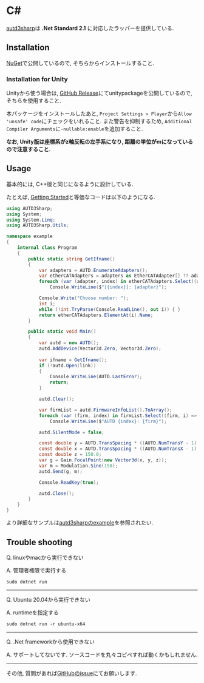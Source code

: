 # C\#

[autd3sharp](https://github.com/shinolab/autd3sharp)は **.Net Standard 2.1** に対応したラッパーを提供している.

## Installation

[NuGet](https://www.nuget.org/packages/autd3sharp)で公開しているので, そちらからインストールすること.

### Installation for Unity

Unityから使う場合は, [GitHub Release](https://github.com/shinolab/autd3sharp/releases)にてunitypackageを公開しているので, そちらを使用すること.

本パッケージをインストールしたあと, `Project Settings > Player`から`Allow 'unsafe' code`にチェックをいれること. また警告を抑制するため, `Additional Compiler Arguments`に`-nullable:enable`を追加すること.

**なお, Unity版は座標系がz軸反転の左手系になり, 距離の単位がmになっているので注意すること.**

## Usage

基本的には, C++版と同じになるように設計している.

たとえば, [Getting Started](../Users_Manual/getting_started.md)と等価なコードは以下のようになる.

```csharp
using AUTD3Sharp;
using System;
using System.Linq;
using AUTD3Sharp.Utils;

namespace example
{
    internal class Program
    {
        public static string GetIfname()
        {
            var adapters = AUTD.EnumerateAdapters();
            var etherCATAdapters = adapters as EtherCATAdapter[] ?? adapters.ToArray();
            foreach (var (adapter, index) in etherCATAdapters.Select((adapter, index) => (adapter, index)))
                Console.WriteLine($"[{index}]: {adapter}");

            Console.Write("Choose number: ");
            int i;
            while (!int.TryParse(Console.ReadLine(), out i)) { }
            return etherCATAdapters.ElementAt(i).Name;
        }

        public static void Main()
        {
            var autd = new AUTD();
            autd.AddDevice(Vector3d.Zero, Vector3d.Zero);
 
            var ifname = GetIfname();
            if (!autd.Open(link))
            {
                Console.WriteLine(AUTD.LastError);
                return;
            }

            autd.Clear();

            var firmList = autd.FirmwareInfoList().ToArray();
            foreach (var (firm, index) in firmList.Select((firm, i) => (firm, i)))
                Console.WriteLine($"AUTD {index}: {firm}");

            autd.SilentMode = false;

            const double y = AUTD.TransSpacing * ((AUTD.NumTransY - 1) / 2.0);
            const double x = AUTD.TransSpacing * ((AUTD.NumTransX - 1) / 2.0);
            const double z = 150.0;
            var g = Gain.FocalPoint(new Vector3d(x, y, z));
            var m = Modulation.Sine(150);
            autd.Send(g, m);

            Console.ReadKey(true);

            autd.Close();
        }
    }
}

```

より詳細なサンプルは[autd3sharpのexample](https://github.com/shinolab/autd3sharp/tree/master/example)を参照されたい.

## Trouble shooting

Q. linuxやmacから実行できない

A. 管理者権限で実行する

```
sudo dotnet run
```

---

Q. Ubuntu 20.04から実行できない

A. runtimeを指定する

```
sudo dotnet run -r ubuntu-x64
```

---

Q. .Net frameworkから使用できない

A. サポートしてないです. ソースコードを丸々コピペすれば動くかもしれません.

---

その他, 質問があれば[GitHubのissue](https://github.com/shinolab/autd3sharp/issues)にてお願いします.

